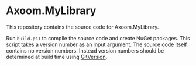 # Axoom.MyLibrary

This repository contains the source code for Axoom.MyLibrary.

Run `build.ps1` to compile the source code and create NuGet packages.
This script takes a version number as an input argument. The source code itself contains no version numbers. Instead version numbers should be determined at build time using [GitVersion](http://gitversion.readthedocs.io/).
